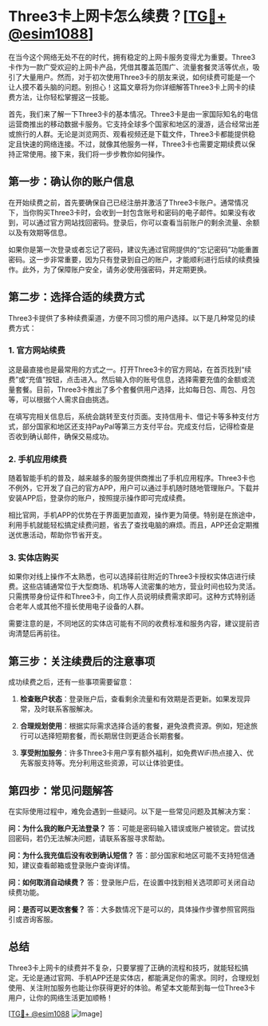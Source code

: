 # Three3卡上网卡怎么续费？[[TG💪+ @esim1088](https://t.me/s/esim1088)]

在当今这个网络无处不在的时代，拥有稳定的上网卡服务变得尤为重要。Three3卡作为一款广受欢迎的上网卡产品，凭借其覆盖范围广、流量套餐灵活等优点，吸引了大量用户。然而，对于初次使用Three3卡的朋友来说，如何续费可能是一个让人摸不着头脑的问题。别担心！这篇文章将为你详细解答Three3卡上网卡的续费方法，让你轻松掌握这一技能。

首先，我们来了解一下Three3卡的基本情况。Three3卡是由一家国际知名的电信运营商推出的移动数据卡服务。它支持全球多个国家和地区的漫游，适合经常出差或旅行的人群。无论是浏览网页、观看视频还是下载文件，Three3卡都能提供稳定且快速的网络连接。不过，就像其他服务一样，Three3卡也需要定期续费以保持正常使用。接下来，我们将一步步教你如何操作。

## **第一步：确认你的账户信息**

在开始续费之前，首先要确保自己已经注册并激活了Three3卡账户。通常情况下，当你购买Three3卡时，会收到一封包含账号和密码的电子邮件。如果没有收到，可以通过官方网站找回密码。登录后，你可以查看当前账户的剩余流量、余额以及有效期等信息。

如果你是第一次登录或者忘记了密码，建议先通过官网提供的“忘记密码”功能重置密码。这一步非常重要，因为只有登录到自己的账户，才能顺利进行后续的续费操作。此外，为了保障账户安全，请务必使用强密码，并定期更换。

## **第二步：选择合适的续费方式**

Three3卡提供了多种续费渠道，方便不同习惯的用户选择。以下是几种常见的续费方式：

### 1. 官方网站续费

这是最直接也是最常用的方式之一。打开Three3卡的官方网站，在首页找到“续费”或“充值”按钮，点击进入。然后输入你的账号信息，选择需要充值的金额或流量套餐。目前，Three3卡推出了多个套餐供用户选择，比如每日包、周包、月包等，可以根据个人需求自由挑选。

在填写完相关信息后，系统会跳转至支付页面。支持信用卡、借记卡等多种支付方式，部分国家和地区还支持PayPal等第三方支付平台。完成支付后，记得检查是否收到确认邮件，确保交易成功。

### 2. 手机应用续费

随着智能手机的普及，越来越多的服务提供商推出了手机应用程序。Three3卡也不例外，它开发了自己的官方APP，用户可以通过手机随时随地管理账户。下载并安装APP后，登录你的账户，按照提示操作即可完成续费。

相比官网，手机APP的优势在于界面更加直观，操作更为简便。特别是在旅途中，利用手机就能轻松搞定续费问题，省去了查找电脑的麻烦。而且，APP还会定期推送优惠活动，帮助你节省开支。

### 3. 实体店购买

如果你对线上操作不太熟悉，也可以选择前往附近的Three3卡授权实体店进行续费。这些店铺通常位于大型商场、机场等人流密集的地方，营业时间也较为灵活。只需携带身份证件和Three3卡，向工作人员说明续费需求即可。这种方式特别适合老年人或其他不擅长使用电子设备的人群。

需要注意的是，不同地区的实体店可能有不同的收费标准和服务内容，建议提前咨询清楚后再前往。

## **第三步：关注续费后的注意事项**

成功续费之后，还有一些事项需要留意：

1. **检查账户状态**：登录账户后，查看剩余流量和有效期是否更新。如果发现异常，及时联系客服解决。
   
2. **合理规划使用**：根据实际需求选择合适的套餐，避免浪费资源。例如，短途旅行可以选择短期套餐，而长期居住则更适合长期套餐。

3. **享受附加服务**：许多Three3卡用户享有额外福利，如免费WiFi热点接入、优先客服支持等。充分利用这些资源，可以让体验更佳。

## **第四步：常见问题解答**

在实际使用过程中，难免会遇到一些疑问。以下是一些常见问题及其解决方案：

**问：为什么我的账户无法登录？**
答：可能是密码输入错误或账户被锁定。尝试找回密码，若仍无法解决问题，请联系客服寻求帮助。

**问：为什么我充值后没有收到确认短信？**
答：部分国家和地区可能不支持短信通知，建议查看邮箱或登录账户查询详情。

**问：如何取消自动续费？**
答：登录账户后，在设置中找到相关选项即可关闭自动续费功能。

**问：是否可以更改套餐？**
答：大多数情况下是可以的，具体操作步骤参照官网指引或咨询客服。

## **总结**

Three3卡上网卡的续费并不复杂，只要掌握了正确的流程和技巧，就能轻松搞定。无论是通过官网、手机APP还是实体店，都能满足你的需求。同时，合理规划使用、关注附加服务也能让你获得更好的体验。希望本文能帮到每一位Three3卡用户，让你的网络生活更加顺畅！

[[TG💪+ @esim1088](https://t.me/s/esim1088) ![Image](https://i.postimg.cc/4NQfJmqS/Snipaste-2025-05-13-00-14-12.png)]